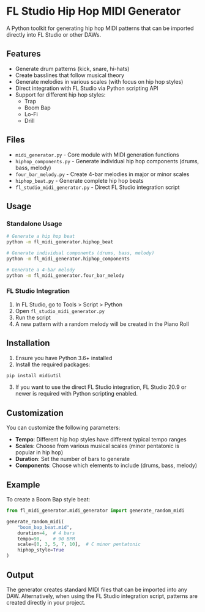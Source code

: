 # FL Studio Hip Hop MIDI Generator

A Python toolkit for generating hip hop MIDI patterns that can be imported directly into FL Studio or other DAWs.

## Features

- Generate drum patterns (kick, snare, hi-hats)
- Create basslines that follow musical theory
- Generate melodies in various scales (with focus on hip hop styles)
- Direct integration with FL Studio via Python scripting API
- Support for different hip hop styles:
  - Trap
  - Boom Bap
  - Lo-Fi
  - Drill

## Files

- `midi_generator.py` - Core module with MIDI generation functions
- `hiphop_components.py` - Generate individual hip hop components (drums, bass, melody)
- `four_bar_melody.py` - Create 4-bar melodies in major or minor scales
- `hiphop_beat.py` - Generate complete hip hop beats
- `fl_studio_midi_generator.py` - Direct FL Studio integration script

## Usage

### Standalone Usage

```bash
# Generate a hip hop beat
python -m fl_midi_generator.hiphop_beat

# Generate individual components (drums, bass, melody)
python -m fl_midi_generator.hiphop_components

# Generate a 4-bar melody
python -m fl_midi_generator.four_bar_melody
```

### FL Studio Integration

1. In FL Studio, go to Tools > Script > Python
2. Open `fl_studio_midi_generator.py`
3. Run the script
4. A new pattern with a random melody will be created in the Piano Roll

## Installation

1. Ensure you have Python 3.6+ installed
2. Install the required packages:

```bash
pip install midiutil
```

3. If you want to use the direct FL Studio integration, FL Studio 20.9 or newer is required with Python scripting enabled.

## Customization

You can customize the following parameters:

- **Tempo**: Different hip hop styles have different typical tempo ranges
- **Scales**: Choose from various musical scales (minor pentatonic is popular in hip hop)
- **Duration**: Set the number of bars to generate
- **Components**: Choose which elements to include (drums, bass, melody)

## Example

To create a Boom Bap style beat:

```python
from fl_midi_generator.midi_generator import generate_random_midi

generate_random_midi(
    "boom_bap_beat.mid",
    duration=4,  # 4 bars
    tempo=90,    # 90 BPM
    scale=[0, 3, 5, 7, 10],  # C minor pentatonic
    hiphop_style=True
)
```

## Output

The generator creates standard MIDI files that can be imported into any DAW. Alternatively, when using the FL Studio integration script, patterns are created directly in your project.